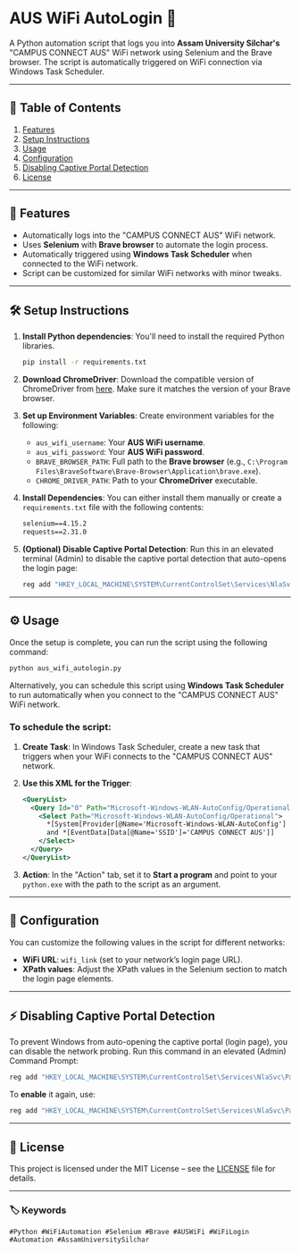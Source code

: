
# AUS WiFi AutoLogin 🚀

A Python automation script that logs you into **Assam University Silchar's** "CAMPUS CONNECT AUS" WiFi network using Selenium and the Brave browser. The script is automatically triggered on WiFi connection via Windows Task Scheduler.

---

## 📖 **Table of Contents**
1. [Features](#-features)
2. [Setup Instructions](#-setup-instructions)
3. [Usage](#-usage)
4. [Configuration](#-configuration)
5. [Disabling Captive Portal Detection](#-disabling-captive-portal-detection)
6. [License](#-license)

---

## 🚀 **Features**
- Automatically logs into the "CAMPUS CONNECT AUS" WiFi network.
- Uses **Selenium** with **Brave browser** to automate the login process.
- Automatically triggered using **Windows Task Scheduler** when connected to the WiFi network.
- Script can be customized for similar WiFi networks with minor tweaks.

---

## 🛠️ **Setup Instructions**

1. **Install Python dependencies**:
   You'll need to install the required Python libraries.
   ```bash
   pip install -r requirements.txt
   ```

2. **Download ChromeDriver**:
   Download the compatible version of ChromeDriver from [here](https://googlechromelabs.github.io/chrome-for-testing/). Make sure it matches the version of your Brave browser.

3. **Set up Environment Variables**:
   Create environment variables for the following:
   - `aus_wifi_username`: Your **AUS WiFi username**.
   - `aus_wifi_password`: Your **AUS WiFi password**.
   - `BRAVE_BROWSER_PATH`: Full path to the **Brave browser** (e.g., `C:\Program Files\BraveSoftware\Brave-Browser\Application\brave.exe`).
   - `CHROME_DRIVER_PATH`: Path to your **ChromeDriver** executable.

4. **Install Dependencies**:
   You can either install them manually or create a `requirements.txt` file with the following contents:
   ```txt
   selenium==4.15.2
   requests==2.31.0
   ```

5. **(Optional) Disable Captive Portal Detection**:
   Run this in an elevated terminal (Admin) to disable the captive portal detection that auto-opens the login page:
   ```bash
   reg add "HKEY_LOCAL_MACHINE\SYSTEM\CurrentControlSet\Services\NlaSvc\Parameters\Internet" /v EnableActiveProbing /t REG_DWORD /d 0 /f
   ```

---

## ⚙️ **Usage**

Once the setup is complete, you can run the script using the following command:

```bash
python aus_wifi_autologin.py
```

Alternatively, you can schedule this script using **Windows Task Scheduler** to run automatically when you connect to the "CAMPUS CONNECT AUS" WiFi network. 

### To schedule the script:

1. **Create Task**:
   In Windows Task Scheduler, create a new task that triggers when your WiFi connects to the "CAMPUS CONNECT AUS" network.

2. **Use this XML for the Trigger**:
   ```xml
   <QueryList>
     <Query Id="0" Path="Microsoft-Windows-WLAN-AutoConfig/Operational">
       <Select Path="Microsoft-Windows-WLAN-AutoConfig/Operational">
         *[System[Provider[@Name='Microsoft-Windows-WLAN-AutoConfig'] and (EventID=8001)]]
         and *[EventData[Data[@Name='SSID']='CAMPUS CONNECT AUS']]
       </Select>
     </Query>
   </QueryList>
   ```

3. **Action**: In the "Action" tab, set it to **Start a program** and point to your `python.exe` with the path to the script as an argument.

---

## 🔧 **Configuration**

You can customize the following values in the script for different networks:

- **WiFi URL**: `wifi_link` (set to your network’s login page URL).
- **XPath values**: Adjust the XPath values in the Selenium section to match the login page elements.

---

## ⚡ **Disabling Captive Portal Detection**

To prevent Windows from auto-opening the captive portal (login page), you can disable the network probing. Run this command in an elevated (Admin) Command Prompt:

```bash
reg add "HKEY_LOCAL_MACHINE\SYSTEM\CurrentControlSet\Services\NlaSvc\Parameters\Internet" /v EnableActiveProbing /t REG_DWORD /d 0 /f
```

To **enable** it again, use:

```bash
reg add "HKEY_LOCAL_MACHINE\SYSTEM\CurrentControlSet\Services\NlaSvc\Parameters\Internet" /v EnableActiveProbing /t REG_DWORD /d 1 /f
```

---

## 📝 **License**

This project is licensed under the MIT License – see the [LICENSE](LICENSE) file for details.

---

### 🏷️ **Keywords**

`#Python #WiFiAutomation #Selenium #Brave #AUSWiFi #WiFiLogin #Automation #AssamUniversitySilchar`
